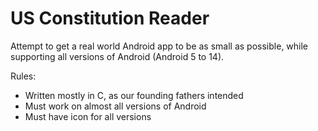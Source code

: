 # US Constitution Reader

Attempt to get a real world Android app to be as small as possible, while supporting all versions of Android (Android 5 to 14).

Rules:
- Written mostly in C, as our founding fathers intended
- Must work on almost all versions of Android
- Must have icon for all versions
